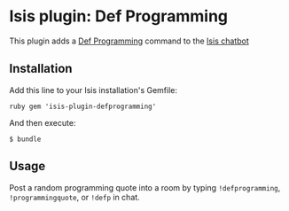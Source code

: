 # Isis plugin: Def Programming

This plugin adds a [Def Programming](http://www.defprogramming.com) command to the [Isis chatbot](https://github.com/silentgrowl/isis)

## Installation

Add this line to your Isis installation's Gemfile:

``ruby
gem 'isis-plugin-defprogramming'
``

And then execute:

    $ bundle

## Usage

Post a random programming quote into a room by typing ```!defprogramming```, ```!programmingquote```, or ```!defp``` in chat.
